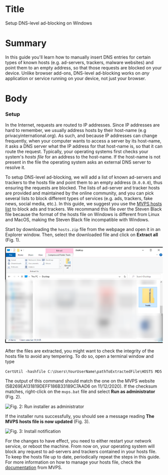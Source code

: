 # Title #
Setup DNS-level ad-blocking on Windows

# Summary #
In this guide you'll learn how to manually insert DNS entries for certain types of known hosts (e.g. ad-servers, trackers, malware websites) and point them to an empty address, so that those requests are blocked on your device. Unlike browser add-ons, DNS-level ad-blocking works on *any* application or service running on your device, not just your browser.
# Body #

### Setup ###
In the Internet, requests are routed to IP addresses. Since IP addresses are hard to remember, we usually address hosts by their host-name (e.g privacyinternational.org). As such, and because IP addresses can change frequently, when your computer wants to access a server by its host-name, it asks a DNS server what the IP address for that host-name is, so that it can route the request. Typically, your operating systems first checks your system's *hosts file* for an address to the host-name. If the host-name is not present in the file the operating system asks an external DNS server to resolve it.

To setup DNS-level ad-blocking, we will add a list of known ad-servers and trackers to the hosts file and point them to an empty address (`0.0.0.0`), thus ensuring the requests are blocked. The lists of ad-server and tracker hosts are provided and maintained by the online community, and you can pick several lists to block different types of services (e.g. ads, trackers, fake news, social media, etc.). In this guide, we suggest you use the [MVPS hosts list][1] to block ads and trackers. We recommand this file over the Steven Black file because the format of the hosts file on Windows is different from Linux and MacOS, making the Steven Black file incompatible with Windows.

Start by downloading the `hosts.zip` file from the webpage and open it in an Explorer window. Then, select the downloaded file and click on **Extract all** (Fig. 1).

![Fig. 1: Extract hosts.zip file](../images/Windows/hosts-extract.png?raw=true)

After the files are extracted, you might want to check the integrity of the hosts file to avoid any tempering. To do so, open a terminal window and type 

```CertUtil -hashfile C:\Users\YourUserName\pathToExtractedFile\HOSTS MD5```

The output of this command should match the one on the MVPS website (5B269EA131819DEFF186B33189C7AAD6 on 11/12/2020). If the checksum matches, right-click on the `mvps.bat` file and select **Run as administrator** (Fig. 2).

![Fig. 2: Run installer as administrator](../images/Windows/hosts-admin.png?raw=true)

If the installer runs successfully, you should see a message reading **The MVPS hosts file is now updated** (Fig. 3).

![Fig. 3: Install notification](../images/Windows/hosts-bat.png?raw=true)

For the changes to have effect, you need to either restart your network service, or reboot the machine. From now on, your operating system will block any request to ad-servers and trackers contained in your hosts file. To keep the hosts file up to date, periodically repeat the steps in this guide. For more information on how to manage your hosts file, check the [documentation][2] from MVPS.

[1]: https://winhelp2002.mvps.org/hosts.htm

[2]: https://winhelp2002.mvps.org/hostswin8.htm
